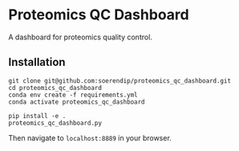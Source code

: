# Proteomics QC Dashboard
A dashboard for proteomics quality control.

## Installation

    git clone git@github.com:soerendip/proteomics_qc_dashboard.git 
    cd proteomics_qc_dashboard
    conda env create -f requirements.yml
    conda activate proteomics_qc_dashboard

    pip install -e . 
    proteomics_qc_dashboard.py

Then navigate to `localhost:8889` in your browser.
